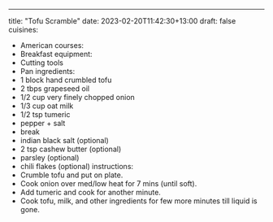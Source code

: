 ---
title: "Tofu Scramble"
date: 2023-02-20T11:42:30+13:00
draft: false
cuisines:
  - American
courses:
  - Breakfast
equipment:
  - Cutting tools
  - Pan
ingredients:
  - 1 block hand crumbled tofu
  - 2 tbps grapeseed oil
  - 1/2 cup very finely chopped onion
  - 1/3 cup oat milk
  - 1/2 tsp tumeric
  - pepper + salt
  - break
  - indian black salt (optional)
  - 2 tsp cashew butter (optional)
  - parsley (optional)
  - chili flakes (optional)
instructions:
  - Crumble tofu and put on plate.
  - Cook onion over med/low heat for 7 mins (until soft).
  - Add tumeric and cook for another minute.
  - Cook tofu, milk, and other ingredients for few more minutes till liquid is
    gone.
